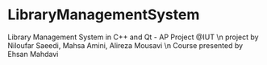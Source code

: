 # LibraryManagementSystem
Library Management System in C++ and Qt - AP Project @IUT \n
project by Niloufar Saeedi, Mahsa Amini, Alireza Mousavi \n
Course presented by Ehsan Mahdavi
